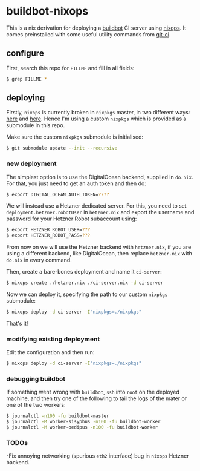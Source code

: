 # buildbot-nixops

This is a nix derivation for deploying a [buildbot](https://buildbot.net/) CI server using [nixops](https://nixos.org/nixops/). It comes preinstalled with some useful utility commands from [git-ci](https://github.com/ehildenb/git-ci).

## configure

First, search this repo for `FILLME` and fill in all fields:

```sh
$ grep FILLME *
```

## deploying

Firstly, `nixops` is currently broken in `nixpkgs` master, in two different ways: [here](https://github.com/NixOS/nixops/issues/1086) and [here](https://github.com/NixOS/nixpkgs/issues/50419). Hence I'm using a custom `nixpkgs` which is provided as a submodule in this repo.

Make sure the custom `nixpkgs` submodule is initialised:

```sh
$ git submodule update --init --recursive
```

### new deployment

The simplest option is to use the DigitalOcean backend, supplied in `do.nix`. For that, you just need to get an auth token and then do:

```sh
$ export DIGITAL_OCEAN_AUTH_TOKEN=????
```

We will instead use a Hetzner dedicated server. For this, you need to set `deployment.hetzner.robotUser` in `hetzner.nix` and export the username and password for your Hetzner Robot subaccount using:

```sh
$ export HETZNER_ROBOT_USER=???
$ export HETZNER_ROBOT_PASS=???
```

From now on we will use the Hetzner backend with `hetzner.nix`, if you are using a different backend, like DigitalOcean, then replace `hetzner.nix` with `do.nix` in every command.

Then, create a bare-bones deployment and name it `ci-server`:

```sh
$ nixops create ./hetzner.nix ./ci-server.nix -d ci-server
```

Now we can deploy it, specifying the path to our custom `nixpkgs` submodule:

```sh
$ nixops deploy -d ci-server -I"nixpkgs=./nixpkgs"
```

That's it!

### modifying existing deployment

Edit the configuration and then run:

```sh
$ nixops deploy -d ci-server -I"nixpkgs=./nixpkgs"
```

### debugging buildbot

If something went wrong with `buildbot`, `ssh` into `root` on the deployed machine, and then try one of the following to tail the logs of the mater or one of the two workers:

```sh
$ journalctl -n100 -fu buildbot-master
$ journalctl -M worker-sisyphus -n100 -fu buildbot-worker
$ journalctl -M worker-oedipus -n100 -fu buildbot-worker
```

### TODOs

-Fix annoying networking (spurious `eth2` interface) bug in `nixops` Hetzner backend.
